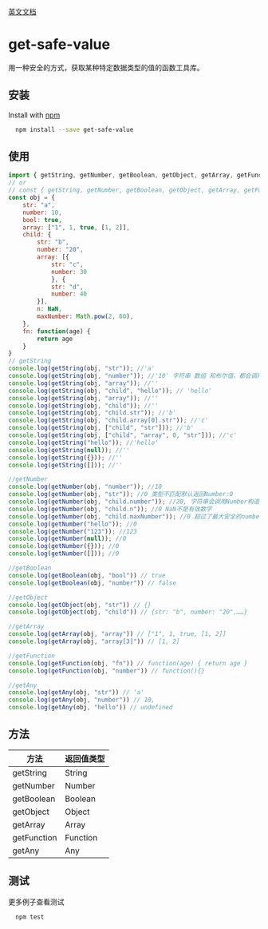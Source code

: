 [英文文档](https://github.com/huweicool/get-safe-value#readme)

# get-safe-value

用一种安全的方式，获取某种特定数据类型的值的函数工具库。



## 安装

Install with [npm](https://www.npmjs.com/package/get-safe-value)

```sh
  npm install --save get-safe-value
```



## 使用

```js
import { getString, getNumber, getBoolean, getObject, getArray, getFunction, getAny } from 'get-safe-value';
// or
// const { getString, getNumber, getBoolean, getObject, getArray, getFunction, getAny } =  require('get-safe-value');
const obj = {
	str: "a",
	number: 10,
	bool: true,
	array: ["1", 1, true, [1, 2]],
	child: {
		str: "b",
		number: "20",
		array: [{
			str: "c",
			number: 30
			}, {
			str: "d",
			number: 40
		}],
		n: NaN,
		maxNumber: Math.pow(2, 60),
	},
	fn: function(age) {
		return age
	}
}
// getString
console.log(getString(obj, "str")); //'a'
console.log(getString(obj, "number")); //'10' 字符串 数组 和布尔值，都会调用String构造函数转成String类型
console.log(getString(obj, "array")); //''
console.log(getString(obj, "child", "hello")); // 'hello' 
console.log(getString(obj, "array")); //''
console.log(getString(obj, "child")); //''
console.log(getString(obj, "child.str")); //'b'
console.log(getString(obj, "child.array[0].str")); //'c'
console.log(getString(obj, ["child", "str"])); //'b'
console.log(getString(obj, ["child", "array", 0, "str"])); //'c'
console.log(getString("hello")); //'hello'
console.log(getString(null)); //''
console.log(getString({})); //''
console.log(getString([])); //''

//getNumber
console.log(getNumber(obj, "number")); //10
console.log(getNumber(obj, "str")); //0 类型不匹配默认返回Number:0
console.log(getNumber(obj, "child.number")); //20, 字符串会调用Number构造函数转成Number类型
console.log(getNumber(obj, "child.n")); //0 NaN不是有效数字
console.log(getNumber(obj, "child.maxNumber")); //0 超过了最大安全的number值: Math.pow(2, 53) - 1
console.log(getNumber("hello")); //0
console.log(getNumber("123")); //123
console.log(getNumber(null)); //0
console.log(getNumber({})); //0
console.log(getNumber([])); //0

//getBoolean
console.log(getBoolean(obj, "bool")) // true
console.log(getBoolean(obj, "number")) // false

//getObject
console.log(getObject(obj, "str")) // {}
console.log(getObject(obj, "child")) // {str: "b", number: "20",……}

//getArray
console.log(getArray(obj, "array")) // ["1", 1, true, [1, 2]]
console.log(getArray(obj, "array[3]")) // [1, 2]

//getFunction
console.log(getFunction(obj, "fn")) // function(age) { return age }
console.log(getFunction(obj, "number")) // function(){}

//getAny
console.log(getAny(obj, "str")) // 'a'
console.log(getAny(obj, "number")) // 10,
console.log(getAny(obj, "hello")) // undefined

```

## 方法

| 方法 | 返回值类型 |
| ------ | ------ |
| getString | String |
| getNumber | Number |
| getBoolean | Boolean |
| getObject | Object |
| getArray | Array |
| getFunction | Function || asyncFunction |
| getAny | Any |



## 测试
更多例子查看测试
```sh
  npm test
```